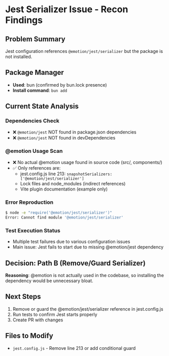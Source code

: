 # Jest Serializer Issue - Recon Findings

## Problem Summary
Jest configuration references `@emotion/jest/serializer` but the package is not installed.

## Package Manager
- **Used**: bun (confirmed by bun.lock presence)
- **Install command**: `bun add`

## Current State Analysis

### Dependencies Check
- ❌ `@emotion/jest` NOT found in package.json dependencies
- ❌ `@emotion/jest` NOT found in devDependencies

### @emotion Usage Scan  
- ❌ No actual @emotion usage found in source code (src/, components/)
- ✅ Only references are:
  - jest.config.js line 213: `snapshotSerializers: ['@emotion/jest/serializer']`
  - Lock files and node_modules (indirect references)
  - Vite plugin documentation (example only)

### Error Reproduction
```bash
$ node -e "require('@emotion/jest/serializer')"
Error: Cannot find module '@emotion/jest/serializer'
```

### Test Execution Status
- Multiple test failures due to various configuration issues
- Main issue: Jest fails to start due to missing @emotion/jest dependency

## Decision: Path B (Remove/Guard Serializer)
**Reasoning**: @emotion is not actually used in the codebase, so installing the dependency would be unnecessary bloat.

## Next Steps
1. Remove or guard the @emotion/jest/serializer reference in jest.config.js  
2. Run tests to confirm Jest starts properly
3. Create PR with changes

## Files to Modify
- `jest.config.js` - Remove line 213 or add conditional guard